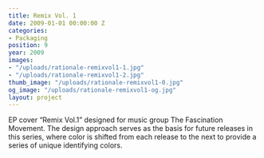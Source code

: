 ```yaml
---
title: Remix Vol. 1
date: 2009-01-01 00:00:00 Z
categories:
- Packaging
position: 9
year: 2009
images:
- "/uploads/rationale-remixvol1-1.jpg"
- "/uploads/rationale-remixvol1-2.jpg"
thumb_image: "/uploads/rationale-remixvol1-0.jpg"
og_image: "/uploads/rationale-remixvol1-og.jpg"
layout: project
---
```


EP cover “Remix Vol.1” designed for music group The Fascination Movement. The design approach serves as the basis for future releases in this series, where color is shifted from each release to the next to provide a series of unique identifying colors.
